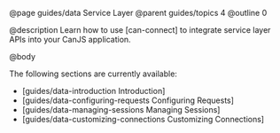 @page guides/data Service Layer
@parent guides/topics 4
@outline 0

@description Learn how to use [can-connect] to integrate service layer APIs into your CanJS application.

@body

The following sections are currently available:

- [guides/data-introduction Introduction]
- [guides/data-configuring-requests Configuring Requests] 
- [guides/data-managing-sessions Managing Sessions] 
- [guides/data-customizing-connections Customizing Connections]
